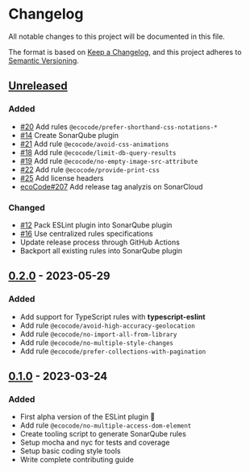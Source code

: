 # Changelog

All notable changes to this project will be documented in this file.

The format is based on [Keep a Changelog](https://keepachangelog.com/en/1.0.0/),
and this project adheres to [Semantic Versioning](https://semver.org/spec/v2.0.0.html).

## [Unreleased]

### Added
- [#20](https://github.com/green-code-initiative/ecoCode-javascript/pull/20) Add rules `@ecocode/prefer-shorthand-css-notations-*`
- [#14](https://github.com/green-code-initiative/ecoCode-javascript/pull/14) Create SonarQube plugin
- [#21](https://github.com/green-code-initiative/ecoCode-javascript/pull/21) Add rule `@ecocode/avoid-css-animations`
- [#18](https://github.com/green-code-initiative/ecoCode-javascript/pull/18) Add rule `@ecocode/limit-db-query-results`
- [#19](https://github.com/green-code-initiative/ecoCode-javascript/pull/19) Add rule `@ecocode/no-empty-image-src-attribute`
- [#22](https://github.com/green-code-initiative/ecoCode-javascript/pull/22) Add rule `@ecocode/provide-print-css`
- [#25](https://github.com/green-code-initiative/ecoCode-javascript/pull/25) Add license headers
- [ecoCode#207](https://github.com/green-code-initiative/ecoCode/issues/207) Add release tag analyzis on SonarCloud

### Changed

- [#12](https://github.com/green-code-initiative/ecoCode-javascript/issues/12) Pack ESLint plugin into SonarQube plugin
- [#16](https://github.com/green-code-initiative/ecoCode-javascript/pull/16) Use centralized rules specifications
- Update release process through GitHub Actions
- Backport all existing rules into SonarQube plugin

## [0.2.0] - 2023-05-29

### Added

-   Add support for TypeScript rules with **typescript-eslint**
-   Add rule `@ecocode/avoid-high-accuracy-geolocation`
-   Add rule `@ecocode/no-import-all-from-library`
-   Add rule `@ecocode/no-multiple-style-changes`
-   Add rule `@ecocode/prefer-collections-with-pagination`

## [0.1.0] - 2023-03-24

### Added

-   First alpha version of the ESLint plugin 🚀
-   Add rule `@ecocode/no-multiple-access-dom-element`
-   Create tooling script to generate SonarQube rules
-   Setup mocha and nyc for tests and coverage
-   Setup basic coding style tools
-   Write complete contributing guide

[Unreleased]: https://github.com/green-code-initiative/ecoCode-linter/compare/eslint-plugin/0.2.0...HEAD

[0.2.0]: https://github.com/green-code-initiative/ecoCode-linter/compare/eslint-plugin/0.1.0...eslint-plugin/0.2.0

[0.1.0]: https://github.com/green-code-initiative/ecoCode-linter/compare/6d305511db82bf8faa4833528641535e605dbacf...eslint-plugin/0.1.0
